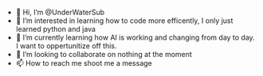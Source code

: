 - 👋 Hi, I’m @UnderWaterSub
- 👀 I’m interested in learning how to code more efficently, I only just learned python and java
- 🌱 I’m currently learning how AI is working and changing from day to day. I want to oppertunitize off this.
- 💞️ I’m looking to collaborate on nothing at the moment
- 📫 How to reach me shoot me a message

<!---
UnderWaterSub/UnderWaterSub is a ✨ special ✨ repository because its `README.md` (this file) appears on your GitHub profile.
You can click the Preview link to take a look at your changes.
--->
